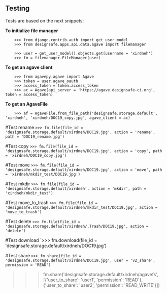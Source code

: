 ## Testing

Tests are based on the next snippets:

**To initialize file manager**
```
    >>> from django.contrib.auth import get_user_model
    >>> from designsafe.apps.api.data.agave import filemanager

    >>> user = get_user_model().objects.get(username = 'xirdneh')
    >>> fm = filemanager.FileManager(user)
```

**To get an agave client**
```
    >>> from agavepy.agave import Agave  
    >>> token = user.agave_oauth 
    >>> access_token = token.access_token
    >>> ac = Agave(api_server = 'https://agave.designsafe-ci.org', token = access_token)  
```

**To get an AgaveFile**
```
    >>> af = AgaveFile.from_file_path('designsafe.storage.default', 'xirdneh', 'xirdneh/DOC19_copy.jpg', agave_client = ac) 
```

#Test rename
`>>> fm.file(file_id = 'designsafe.storage.default/xirdneh/DOC19.jpg', action = 'rename', path = 'DOC19_rename.jpg')`

#Test copy
`>>> fm.file(file_id = 'designsafe.storage.default/xirdneh/DOC19.jpg', action = 'copy', path = 'xirdneh/DOC19_copy.jpg')`

#Test move
`>>> fm.file(file_id = 'designsafe.storage.default/xirdneh/DOC19.jpg', action = 'move', path = 'xirdneh/mkdir_test/DOC19.jpg')`

#Test mkdir
`>>> fm.file(file_id = 'designsafe.storage.default/xirdneh', action = 'mkdir', path = 'xirdneh/mkdir_test')` 

#Test move_to_trash
`>>> fm.file(file_id = 'designsafe.storage.default/xirdneh/mkdir_test/DOC19.jpg', action = 'move_to_trash')`

#Test delete
`>>> fm.file(file_id = 'designsafe.storage.default/xirdneh/.Trash/DOC19.jpg', action = 'delete')`

#Test download
`>>> fm.download(file_id = 'designsafe.storage.default/xirdneh/DOC19.jpg')

#Test share
`>>> fm.share(file_id = 'designsafe.storage.default/xirdneh/DOC19.jpg', user = 'v2_share', permission = 'READ')`
>>> fm.share('designsafe.storage.default/xirdneh/agavefs', [{'user_to_share': 'user1', 'permission': 'READ'}, {'user_to_share': 'user2', 'permission': 'READ_WRITE'}])

